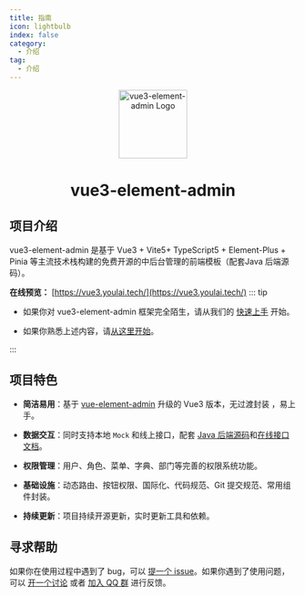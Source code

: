 ```yaml
---
title: 指南
icon: lightbulb
index: false
category:
  - 介绍
tag:
  - 介绍
---
```



<div align="center">
  <img alt="vue3-element-admin Logo" width="120" height="120" src="/assets/image/v3-logo.png">
  <h1>vue3-element-admin</h1>
</div>


## 项目介绍

vue3-element-admin 是基于 Vue3 + Vite5+ TypeScript5 + Element-Plus + Pinia 等主流技术栈构建的免费开源的中后台管理的前端模板（配套Java 后端源码）。

**在线预览：** [https://vue3.youlai.tech/](https://vue3.youlai.tech/)
::: tip

- 如果你对 vue3-element-admin 框架完全陌生，请从我们的 [快速上手](../get-started/README.md) 开始。

- 如果你熟悉上述内容，请[从这里开始](./intro/intro.md)。

:::



## 项目特色

- **简洁易用**：基于 [vue-element-admin](https://gitee.com/panjiachen/vue-element-admin) 升级的 Vue3 版本，无过渡封装 ，易上手。

- **数据交互**：同时支持本地 `Mock` 和线上接口，配套 [Java 后端源码](https://gitee.com/youlaiorg/youlai-boot)和[在线接口文档](https://www.apifox.cn/apidoc/shared-195e783f-4d85-4235-a038-eec696de4ea5)。

- **权限管理**：用户、角色、菜单、字典、部门等完善的权限系统功能。

- **基础设施**：动态路由、按钮权限、国际化、代码规范、Git 提交规范、常用组件封装。

- **持续更新**：项目持续开源更新，实时更新工具和依赖。

## 寻求帮助

如果你在使用过程中遇到了 bug，可以 [提一个 issue](https://github.com/vuepress-theme-hope/vuepress-theme-hope/issues)。如果你遇到了使用问题，可以 [开一个讨论](https://github.com/orgs/vuepress-theme-hope/discussions) 或者 [加入 QQ 群](https://jq.qq.com/?_wv=1027&k=rATJyxGK)  进行反馈。
